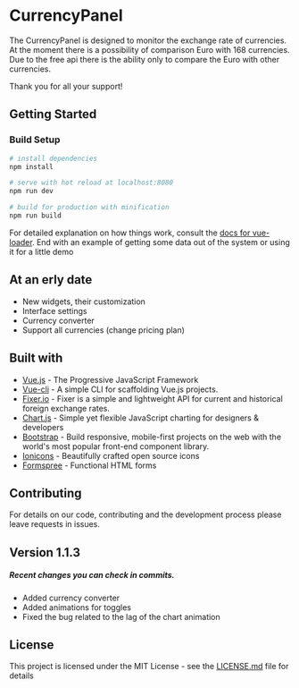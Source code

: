
# CurrencyPanel

The CurrencyPanel is designed to monitor the exchange rate of currencies. At the moment there is a possibility of comparison Euro with 168 currencies. Due to the free api there is the ability only to compare the Euro with other currencies.

Thank you for all your support!

## Getting Started

### Build Setup

``` bash
# install dependencies
npm install

# serve with hot reload at localhost:8080
npm run dev

# build for production with minification
npm run build
```

For detailed explanation on how things work, consult the [docs for vue-loader](http://vuejs.github.io/vue-loader).
End with an example of getting some data out of the system or using it for a little demo

## At an erly date

- New widgets, their customization
- Interface settings
- Currency converter
- Support all currencies (change pricing plan)

## Built with

* [Vue.js](https://vuejs.org/) - The Progressive  JavaScript Framework
* [Vue-cli](https://github.com/vuejs/vue-cli) - A simple CLI for scaffolding Vue.js projects.
* [Fixer.io](https://fixer.io/) - Fixer is a simple and lightweight API for  current and historical foreign exchange rates.
* [Chart.js](https://www.chartjs.org/) - Simple yet flexible JavaScript charting for designers & developers
* [Bootstrap](https://getbootstrap.com/) - Build responsive, mobile-first projects on the web with the world's most popular front-end component library.
* [Ionicons](http://ionicons.com/) - Beautifully crafted open source icons
* [Formspree](https://formspree.io/) - Functional HTML forms

## Contributing

For details on our code, contributing and the development process please leave requests in issues.

## Version 1.1.3

##### Recent changes you can check in commits.

 - Added currency converter
 - Added animations for toggles
 - Fixed the bug related to the lag of the chart animation

## License

This project is licensed under the MIT License - see the [LICENSE.md](LICENSE.md) file for details